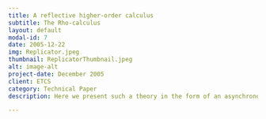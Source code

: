 ```yaml
---
title: A reflective higher-order calculus
subtitle: The Rho-calculus
layout: default
modal-id: 7
date: 2005-12-22
img: Replicator.jpeg
thumbnail: ReplicatorThumbnail.jpeg
alt: image-alt
project-date: December 2005
client: ETCS
category: Technical Paper
description: Here we present such a theory in the form of an asynchronous message-passing calculus built on a notion of quoting. Names are quoted processes, and as such represent the code of a process, a reification of the syntactic structure of the process as an object for process manipulation. Name- passing in this setting becomes a way of passing the code of a process as a message. In the presence of a dequote operation, turning the code of a process into a running instance, this machinery yields higher-order characteristics. <a href="https://www.sciencedirect.com/science/article/pii/S1571066105051893">Full article.</a>

---
```

